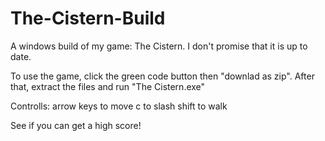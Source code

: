 # The-Cistern-Build
A windows build of my game: The Cistern. I don't promise that it is up to date. 

To use the game, click the green code button then "downlad as zip". After that, extract the files and run "The Cistern.exe" 

Controlls:
arrow keys to move
c to slash
shift to walk

See if you can get a high score!
